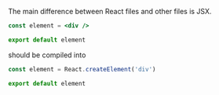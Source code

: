 The main difference between React files and other files is JSX.

```jsx
const element = <div />

export default element
```
should be compiled into 
```js
const element = React.createElement('div')

export default element
```